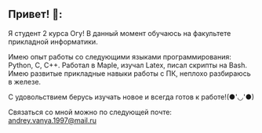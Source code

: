 ## Привет! 👋:

Я студент 2 курса Огу! В данный момент обучаюсь на факультете прикладной информатики.

Имею опыт работы со следующими языками программирования: Python, C, C++.
Работал в Maple, изучал Latex, писал скрипты на Bash.
Имею развитые прикладные навыки работы с ПК, неплохо разбираюсь в железе.

С удовольствием берусь изучать новое и всегда готов к работе!(●'◡'●)

Связаться со мной можно по следующей почте: <andrey.vanya.1997@mail.ru>
